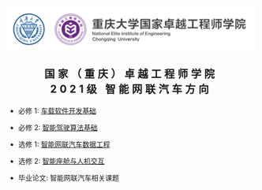 <a href="https://eie.cqu.edu.cn/" target="_blank">
   <img src="./.vscode/CQU_EIE_Logo.svg">
</a>

<h2 align="center" style="letter-spacing: 6px; line-height: 1.5;">
    国家（重庆）卓越工程师学院 <br> 2021级 智能网联汽车方向
</h2>


- 必修 1: [车载软件开发基础](./autoSoftDev/)

- 必修 2: [智能驾驶算法基础](./smartDriveAlgo/)

- 选修 1: [智能网联汽车数据工程](./dataEngineer/)

- 选修 2: [智能座舱与人机交互](./android/)

- 毕业论文: 智能网联汽车相关课题

<br>
